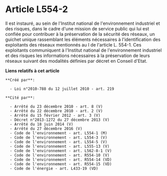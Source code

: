 # Article L554-2

Il est instauré, au sein de l'Institut national de l'environnement industriel et des risques, dans le cadre d'une mission de
service public qui lui est confiée pour contribuer à la préservation de la sécurité des réseaux, un guichet unique
rassemblant les éléments nécessaires à l'identification des exploitants des réseaux mentionnés au I de l'article L. 554-1.
Ces exploitants communiquent à l'Institut national de l'environnement industriel et des risques les informations nécessaires
à la préservation de leurs réseaux suivant des modalités définies par décret en Conseil d'Etat.

**Liens relatifs à cet article**

	**Créé par**:

	  - Loi n°2010-788 du 12 juillet 2010 - art. 219

	**Cité par**:

	  - Arrêté du 23 décembre 2010 - art. 8 (V)
	  - Arrêté du 22 décembre 2010 - art. 2 (V)
	  - Arrêté du 15 février 2012 - art. 3 (V)
	  - Décret n°2013-1272 du 27 décembre 2013 (V)
	  - Arrêté du 18 juin 2014 (V)
	  - Arrêté du 27 décembre 2016 (V)
	  - Code de l'environnement - art. L554-1 (M)
	  - Code de l'environnement - art. L554-3 (V)
	  - Code de l'environnement - art. L554-5 (V)
	  - Code de l'environnement - art. L555-13 (V)
	  - Code de l'environnement - art. L562-8-1 (V)
	  - Code de l'environnement - art. R554-10 (V)
	  - Code de l'environnement - art. R554-14 (VD)
	  - Code de l'environnement - art. R554-15 (VD)
	  - Code de l'énergie - art. L433-19 (VD)
